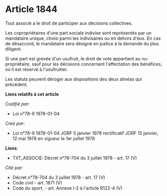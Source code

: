# Article 1844

Tout associé a le droit de participer aux décisions collectives.

Les copropriétaires d'une part sociale indivise sont représentés par un mandataire unique, choisi parmi les indivisaires ou
en dehors d'eux. En cas de désaccord, le mandataire sera désigné en justice à la demande du plus diligent.

Si une part est grevée d'un usufruit, le droit de vote appartient au nu-propriétaire, sauf pour les décisions concernant
l'affectation des bénéfices, où il est réservé à l'usufruitier.

Les statuts peuvent déroger aux dispositions des deux alinéas qui précèdent.

**Liens relatifs à cet article**

_Codifié par_:

  - Loi n°78-9 1978-01-04

_Créé par_:

  - Loi n°78-9 1978-01-04 JORF 5 janvier 1978 rectificatif JORF 15 janvier, 12 mai 1978 en vigueur le 1er juillet 1978

**Liens**:

  - TXT_ASSOCIE: Décret n°78-704 du 3 juillet 1978 - art. 17 (V)

_Cité par_:

  - Décret n°78-704 du 3 juillet 1978 - art. 17 (V)
  - Code civil - art. 1871 (V)
  - Code du sport. - art. Annexe I-2 à l'article R122-4 (V)
